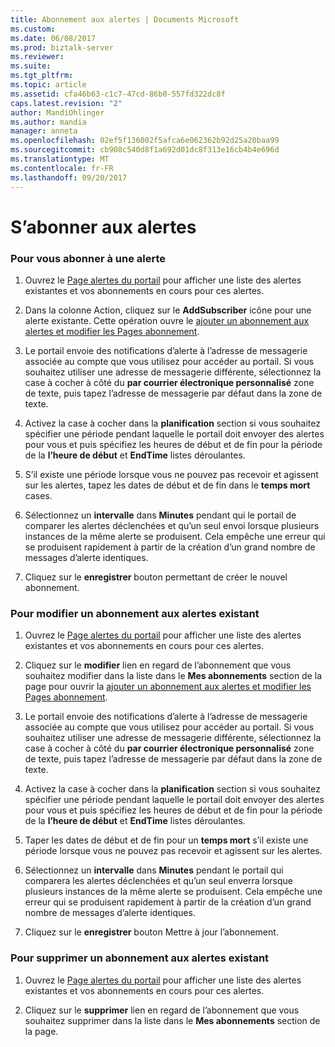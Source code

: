 ```yaml
---
title: Abonnement aux alertes | Documents Microsoft
ms.custom: 
ms.date: 06/08/2017
ms.prod: biztalk-server
ms.reviewer: 
ms.suite: 
ms.tgt_pltfrm: 
ms.topic: article
ms.assetid: cfa46b63-c1c7-47cd-86b0-557fd322dc8f
caps.latest.revision: "2"
author: MandiOhlinger
ms.author: mandia
manager: anneta
ms.openlocfilehash: 02ef5f136002f5afca6e062362b92d25a20baa99
ms.sourcegitcommit: cb908c540d8f1a692d01dc8f313e16cb4b4e696d
ms.translationtype: MT
ms.contentlocale: fr-FR
ms.lasthandoff: 09/20/2017
---
```

# <a name="subscribing-to-alerts"></a>S’abonner aux alertes
### <a name="to-subscribe-to-an-alert"></a>Pour vous abonner à une alerte  
  
1.  Ouvrez le [Page alertes du portail](../esb-toolkit/portal-alerts-page.md) pour afficher une liste des alertes existantes et vos abonnements en cours pour ces alertes.  
  
2.  Dans la colonne Action, cliquez sur le **AddSubscriber** icône pour une alerte existante. Cette opération ouvre le [ajouter un abonnement aux alertes et modifier les Pages abonnement](../esb-toolkit/add-alert-subscription-and-edit-subscription-pages.md).  
  
3.  Le portail envoie des notifications d’alerte à l’adresse de messagerie associée au compte que vous utilisez pour accéder au portail. Si vous souhaitez utiliser une adresse de messagerie différente, sélectionnez la case à cocher à côté du **par courrier électronique personnalisé** zone de texte, puis tapez l’adresse de messagerie par défaut dans la zone de texte.  
  
4.  Activez la case à cocher dans la **planification** section si vous souhaitez spécifier une période pendant laquelle le portail doit envoyer des alertes pour vous et puis spécifiez les heures de début et de fin pour la période de la **l’heure de début** et **EndTime** listes déroulantes.  
  
5.  S’il existe une période lorsque vous ne pouvez pas recevoir et agissent sur les alertes, tapez les dates de début et de fin dans le **temps mort** cases.  
  
6.  Sélectionnez un **intervalle** dans **Minutes** pendant qui le portail de comparer les alertes déclenchées et qu’un seul envoi lorsque plusieurs instances de la même alerte se produisent. Cela empêche une erreur qui se produisent rapidement à partir de la création d’un grand nombre de messages d’alerte identiques.  
  
7.  Cliquez sur le **enregistrer** bouton permettant de créer le nouvel abonnement.  
  
### <a name="to-edit-an-existing-alert-subscription"></a>Pour modifier un abonnement aux alertes existant  
  
1.  Ouvrez le [Page alertes du portail](../esb-toolkit/portal-alerts-page.md) pour afficher une liste des alertes existantes et vos abonnements en cours pour ces alertes.  
  
2.  Cliquez sur le **modifier** lien en regard de l’abonnement que vous souhaitez modifier dans la liste dans le **Mes abonnements** section de la page pour ouvrir la [ajouter un abonnement aux alertes et modifier les Pages abonnement](../esb-toolkit/add-alert-subscription-and-edit-subscription-pages.md).  
  
3.  Le portail envoie des notifications d’alerte à l’adresse de messagerie associée au compte que vous utilisez pour accéder au portail. Si vous souhaitez utiliser une adresse de messagerie différente, sélectionnez la case à cocher à côté du **par courrier électronique personnalisé** zone de texte, puis tapez l’adresse de messagerie par défaut dans la zone de texte.  
  
4.  Activez la case à cocher dans la **planification** section si vous souhaitez spécifier une période pendant laquelle le portail doit envoyer des alertes pour vous et puis spécifiez les heures de début et de fin pour la période de la **l’heure de début** et **EndTime** listes déroulantes.  
  
5.  Taper les dates de début et de fin pour un **temps mort** s’il existe une période lorsque vous ne pouvez pas recevoir et agissent sur les alertes.  
  
6.  Sélectionnez un **intervalle** dans **Minutes** pendant le portail qui comparera les alertes déclenchées et qu’un seul enverra lorsque plusieurs instances de la même alerte se produisent. Cela empêche une erreur qui se produisent rapidement à partir de la création d’un grand nombre de messages d’alerte identiques.  
  
7.  Cliquez sur le **enregistrer** bouton Mettre à jour l’abonnement.  
  
### <a name="to-delete-an-existing-alert-subscription"></a>Pour supprimer un abonnement aux alertes existant  
  
1.  Ouvrez le [Page alertes du portail](../esb-toolkit/portal-alerts-page.md) pour afficher une liste des alertes existantes et vos abonnements en cours pour ces alertes.  
  
2.  Cliquez sur le **supprimer** lien en regard de l’abonnement que vous souhaitez supprimer dans la liste dans le **Mes abonnements** section de la page.